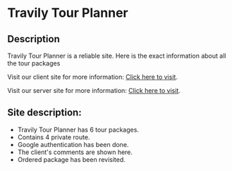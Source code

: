 # Travily Tour Planner

## Description

Travily Tour Planner is a reliable site. Here is the exact information about all the tour packages

Visit our client site for more information: [Click here to visit](https://travily-tour-planner.web.app/).

Visit our server site for more information: [Click here to visit](https://travily-tour-planner.herokuapp.com/).

## Site description:

<ul>
    <li>Travily Tour Planner has 6 tour packages.</li>
    <li>Contains 4 private route.</li>
    <li>Google authentication has been done.</li>
    <li>The client's comments are shown here.</li>
    <li>Ordered package has been revisited.</li>
</ul>
